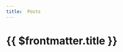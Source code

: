 ```yaml
---
title:  Posts
---
```


<script setup lang="ts">
import { data as posts } from '/.vitepress/posts.data.ts'

const grouped = new Map();
posts.forEach((item) => {
     const key = item.group || "Posts";
     const collection = grouped.get(key);
     if (!collection) {
         grouped.set(key, [item]);
     } else {
         collection.push(item);
     }
});

</script>

# {{ $frontmatter.title }}

<template v-for="(group) in new Map([...grouped].sort()).keys()">

### {{ group }}
<ol>
    <li v-for="(post, i) in grouped.get(group)">
        {{ post?.formattedDate }} - <a :href="post.url">{{ post.title }}</a>
    </li>
</ol>
</template>
